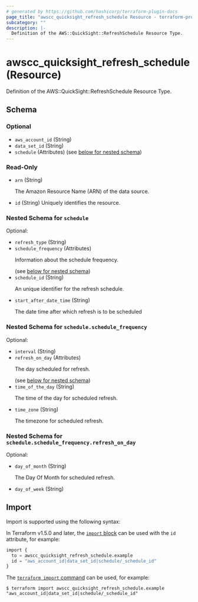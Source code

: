 ```yaml
---
# generated by https://github.com/hashicorp/terraform-plugin-docs
page_title: "awscc_quicksight_refresh_schedule Resource - terraform-provider-awscc"
subcategory: ""
description: |-
  Definition of the AWS::QuickSight::RefreshSchedule Resource Type.
---
```


# awscc_quicksight_refresh_schedule (Resource)

Definition of the AWS::QuickSight::RefreshSchedule Resource Type.



<!-- schema generated by tfplugindocs -->
## Schema

### Optional

- `aws_account_id` (String)
- `data_set_id` (String)
- `schedule` (Attributes) (see [below for nested schema](#nestedatt--schedule))

### Read-Only

- `arn` (String) <p>The Amazon Resource Name (ARN) of the data source.</p>
- `id` (String) Uniquely identifies the resource.

<a id="nestedatt--schedule"></a>
### Nested Schema for `schedule`

Optional:

- `refresh_type` (String)
- `schedule_frequency` (Attributes) <p>Information about the schedule frequency.</p> (see [below for nested schema](#nestedatt--schedule--schedule_frequency))
- `schedule_id` (String) <p>An unique identifier for the refresh schedule.</p>
- `start_after_date_time` (String) <p>The date time after which refresh is to be scheduled</p>

<a id="nestedatt--schedule--schedule_frequency"></a>
### Nested Schema for `schedule.schedule_frequency`

Optional:

- `interval` (String)
- `refresh_on_day` (Attributes) <p>The day scheduled for refresh.</p> (see [below for nested schema](#nestedatt--schedule--schedule_frequency--refresh_on_day))
- `time_of_the_day` (String) <p>The time of the day for scheduled refresh.</p>
- `time_zone` (String) <p>The timezone for scheduled refresh.</p>

<a id="nestedatt--schedule--schedule_frequency--refresh_on_day"></a>
### Nested Schema for `schedule.schedule_frequency.refresh_on_day`

Optional:

- `day_of_month` (String) <p>The Day Of Month for scheduled refresh.</p>
- `day_of_week` (String)

## Import

Import is supported using the following syntax:

In Terraform v1.5.0 and later, the [`import` block](https://developer.hashicorp.com/terraform/language/import) can be used with the `id` attribute, for example:

```terraform
import {
  to = awscc_quicksight_refresh_schedule.example
  id = "aws_account_id|data_set_id|schedule/_schedule_id"
}
```

The [`terraform import` command](https://developer.hashicorp.com/terraform/cli/commands/import) can be used, for example:

```shell
$ terraform import awscc_quicksight_refresh_schedule.example "aws_account_id|data_set_id|schedule/_schedule_id"
```
